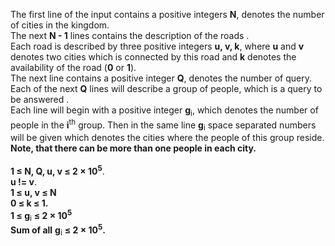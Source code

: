 The first line of the input contains a positive integers **N**, denotes the number of cities in the kingdom. <br>
The next **N - 1** lines contains the description of the roads .<br>
Each road is described by three positive integers **u, v, k**, where **u** and **v**  denotes two cities which is connected by this road and **k** denotes the availability of the road (**0** or **1**). <br>
The next line contains a positive integer **Q**, denotes the number of query.<br>
Each of the next **Q**  lines will describe a group of people, which is a query to be answered .<br>
Each line  will begin with a positive integer **g**<sub>i</sub>, which denotes the number of people in the <strong>i</strong><sup>th</sup> group. Then in the same line **g**<sub>i</sub> space separated numbers will be given which denotes the cities where the people of this group reside.<br>
**Note, that there can be more than one people in each city.**<br><br>
**1 ≤ N, Q, u, v ≤ 2 × 10<sup>5</sup>**. <br>
**u != v**. <br>
**1 ≤ u, v ≤ N** <br>
**0 ≤ k ≤ 1.** <br>
**1 ≤ g**<sub>i</sub> **≤ 2 × 10<sup>5</sup>** <br>
**Sum of all**  **g**<sub>i</sub> **≤ 2 × 10<sup>5</sup>.** <br>